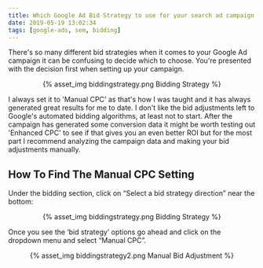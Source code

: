 ```yaml
---
title: Which Google Ad Bid Strategy to use for your search ad campaign
date: 2019-05-19 13:02:34
tags: [google-ads, sem, bidding]
---
```


There's so many different bid strategies when it comes to your Google Ad campaign it can be confusing to decide which to choose. You're presented with the decision first when setting up your campaign.

<center>{% asset_img biddingstrategy.png Bidding Strategy %}</center>

I always set it to 'Manual CPC' as that's how I was taught and it has always generated great results for me to date. I don't like the bid adjustments left to Google's automated bidding algorithms, at least not to start. After the campaign has generated some conversion data it might be worth testing out 'Enhanced CPC' to see if that gives you an even better ROI but for the most part I recommend analyzing the campaign data and making your bid adjustments manually.

## How To Find The Manual CPC Setting

Under the bidding section, click on “Select a bid strategy direction” near the bottom:

<center>{% asset_img biddingstrategy.png Bidding Strategy %}</center>

Once you see the ‘bid strategy’ options go ahead and click on the dropdown menu and select “Manual CPC”. 

<center>{% asset_img biddingstrategy2.png Manual Bid Adjustment %}</center>
